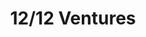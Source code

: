 ---
layout: firm_page
title: "12/12 Ventures"
id: "1212.vc"
permalink: "/1212ventures1212.vc/"
website: "https://1212.vc"
offices: "Sausalito (United States)"
investment_stages: "Seed, Series A"
portfolio_companies: "Cookies, Backbone Software"
portfolio_link: ""
investment_markets: "Cannabis"
founded_year: "2020"
description: "12/12 Ventures partners with scalable cannabis companies that build trusted brands. Their investment approach mirrors the patient growth of a cannabis plant, focusing on long-term value creation. They differentiate themselves through extensive experience, a strong track record, and a powerful strategic partner."
linkedin: "https://www.linkedin.com/company/12-12-ventures"
twitter: ""
instagram: ""
team_page: ""
investor_type: "Venture Capital"
crunchbase: "https://www.crunchbase.com/organization/12-12-ventures"
pitchbook: "https://pitchbook.com/profiles/investor/432986-05"

# SEO Optimization
meta_title: "12/12 Ventures - VC Firm - projectstartups.com"
meta_description: "12/12 Ventures, 12/12 Ventures partners with scalable cannabis companies that build trusted brands. Their investment approach mirrors the patient growth of a cannabis..."
meta_keywords: "12/12 Ventures, Cannabis, VC firm, venture capital, startup investor, projectstartups.com"
canonical_url: "https://vc.projectstartups.com/1212ventures1212.vc/"
---